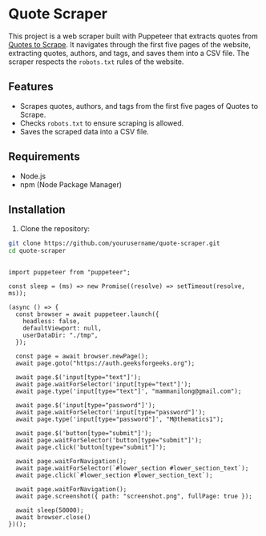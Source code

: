 # Quote Scraper

This project is a web scraper built with Puppeteer that extracts quotes from [Quotes to Scrape](http://quotes.toscrape.com). It navigates through the first five pages of the website, extracting quotes, authors, and tags, and saves them into a CSV file. The scraper respects the `robots.txt` rules of the website.

## Features

- Scrapes quotes, authors, and tags from the first five pages of Quotes to Scrape.
- Checks `robots.txt` to ensure scraping is allowed.
- Saves the scraped data into a CSV file.

## Requirements

- Node.js
- npm (Node Package Manager)

## Installation

1. Clone the repository:

```sh
git clone https://github.com/yourusername/quote-scraper.git
cd quote-scraper


```

```

import puppeteer from "puppeteer";

const sleep = (ms) => new Promise((resolve) => setTimeout(resolve, ms));

(async () => {
  const browser = await puppeteer.launch({
    headless: false,
    defaultViewport: null,
    userDataDir: "./tmp",
  });

  const page = await browser.newPage();
  await page.goto("https://auth.geeksforgeeks.org");

  await page.$('input[type="text"]');
  await page.waitForSelector('input[type="text"]');
  await page.type('input[type="text"]', "mammanilong@gmail.com");

  await page.$('input[type="password"]');
  await page.waitForSelector('input[type="password"]');
  await page.type('input[type="password"]', "M@thematics1");

  await page.$('button[type="submit"]');
  await page.waitForSelector('button[type="submit"]');
  await page.click('button[type="submit"]');

  await page.waitForNavigation();
  await page.waitForSelector(`#lower_section #lower_section_text`);
  await page.click(`#lower_section #lower_section_text`);

  await page.waitForNavigation();
  await page.screenshot({ path: "screenshot.png", fullPage: true });

  await sleep(50000);
  await browser.close()
})();
```
